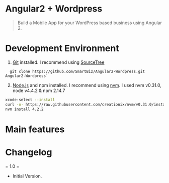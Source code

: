 # Angular2 + Wordpress
> Build a Mobile App for your WordPress based business using Angular 2.

# Development Environment
1. [Git](http://git-scm.com "Git distributed version control system") installed. I recommend using [SourceTree](https://www.sourcetreeapp.com)
```
  git clone https://github.com/SmartBiz/Angular2-Wordpress.git Angular2-Wordpress`
```
2. [Node.js](http://nodejs.org) and npm installed. I recommend using [nvm](https://github.com/creationix/nvm). I used nvm v0.31.0, node v4.4.2 & npm 2.14.7
  ```bash
  xcode-select --install
  curl -o- https://raw.githubusercontent.com/creationix/nvm/v0.31.0/install.sh | bash
  nvm install 4.2.2
  ```

# Main features


# Changelog
= 1.0 =
* Initial Version.
